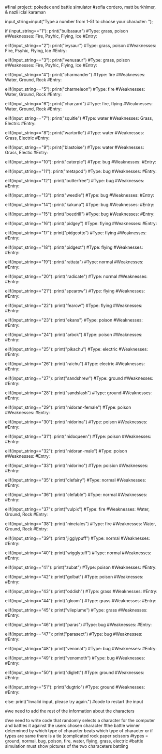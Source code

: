 #final project: pokedex and battle simulator
#sofia cordero, matt burkhimer, & nazli iclal karaman

input_string=input("Type a number from 1-51 to choose your character: ");

if (input_string=="1"):
  print("bulbasaur")
  #Type: grass, poison
  #Weaknesses: Fire, Psyhic, Flying, Ice
  #Entry: 
  
elif(input_string=="2"):
  print("ivysaur")
  #Type: grass, poison
  #Weaknesses: Fire, Psyhic, Flying, Ice
  #Entry:
  
elif(input_string=="3"):
  print("venusaur")
  #Type: grass, poison
  #Weaknesses: Fire, Psyhic, Flying, Ice
  #Entry:
  
elif(input_string=="4"):
  print("charmander")
  #Type: fire
  #Weaknesses: Water, Ground, Rock
  #Entry:
  
elif(input_string=="5"):
  print("charmeleon")
  #Type: fire
  #Weaknesses: Water, Ground, Rock
  #Entry:
  
elif(input_string=="6"):
  print("charzard")
  #Type: fire, flying
  #Weaknesses: Water, Ground, Rock
  #Entry:
  
elif(input_string=="7"):
  print("squitle")
  #Type: water
  #Weaknesses: Grass, Electric
  #Entry:
  
elif(input_string=="8"):
  print("wartortle")
  #Type: water
  #Weaknesses: Grass, Electric
  #Entry:
  
elif(input_string=="9"):
  print("blastoise")
  #Type: water
  #Weaknesses: Grass, Electic
  #Entry:
  
elif(input_string=="10"):
  print("caterpie")
  #Type: bug
  #Weaknesses:
  #Entry:

elif(input_string=="11"):
  print("metapod")
  #Type: bug
  #Weaknesses:
  #Entry:
  
elif(input_string=="12"):
  print("butterfree")
  #Type: bug
  #Weaknesses:
  #Entry:
  
elif(input_string=="13"):
  print("weedle")
  #Type: bug
  #Weaknesses:
  #Entry:
  
elif(input_string=="14"):
  print("kakuna")
  #Type: bug
  #Weaknesses:
  #Entry:
  
elif(input_string=="15"):
  print("beedrill")
  #Type: bug
  #Weaknesses:
  #Entry:
  
elif(input_string=="16"):
  print("pidgey")
  #Type: flying
  #Weaknesses:
  #Entry:
  
elif(input_string=="17"):
  print("pidgeotto")
  #Type: flying
  #Weaknesses:
  #Entry:
  
elif(input_string=="18"):
  print("pidgeot")
  #Type: flying
  #Weaknesses:
  #Entry:
  
elif(input_string=="19"):
  print("rattata")
  #Type: normal
  #Weaknesses:
  #Entry:
  
elif(input_string=="20"):
  print("radicate")
  #Type: normal
  #Weaknesses:
  #Entry:
  
elif(input_string=="21"):
  print("spearow")
  #Type: flying
  #Weaknesses:
  #Entry:
  
elif(input_string=="22"):
  print("fearow")
  #Type: flying
  #Weaknesses:
  #Entry:
  
elif(input_string=="23"):
  print("ekans")
  #Type: poison
  #Weaknesses:
  #Entry:
  
elif(input_string=="24"):
print("arbok")
  #Type: poison
  #Weaknesses:
  #Entry:
  
elif(input_string=="25"):
  print("pikachu")
  #Type: electric
  #Weaknesses:
  #Entry:
  
elif(input_string=="26"):
  print("raichu")
  #Type: electric
  #Weaknesses:
  #Entry:
  
elif(input_string=="27"):
  print("sandshrew")
  #Type: ground
  #Weaknesses:
  #Entry:
  
elif(input_string=="28"):
  print("sandslash")
  #Type: ground
  #Weaknesses:
  #Entry:
  
elif(input_string=="29"):
  print("nidoran-female")
  #Type: poison
  #Weaknesses:
  #Entry:
  
elif(input_string=="30"):
  print("nidorina")
  #Type: poison
  #Weaknesses:
  #Entry:
  
elif(input_string=="31"):
  print("nidoqueen")
  #Type: poison
  #Weaknesses:
  #Entry:
  
elif(input_string=="32"):
  print("nidoran-male")
  #Type: poison
  #Weaknesses:
  #Entry:
  
elif(input_string=="33"):
  print("nidorino")
  #Type: poision
  #Weaknesses:
  #Entry:
  
elif(input_string=="35"):
  print("clefairy")
  #Type: normal
  #Weaknesses:
  #Entry:
  
elif(input_string=="36"):
  print("clefable")
  #Type: normal
  #Weaknesses:
  #Entry:
  
elif(input_string=="37"):
  print("vulpix")
  #Type: fire
  #Weaknesses:  Water, Ground, Rock
  #Entry:
  
elif(input_string=="38"):
  print("ninetales")
  #Type: fire
  #Weaknesses: Water, Ground, Rock
  #Entry:
  
elif(input_string=="39"):
  print("jigglypuff")
  #Type: normal
  #Weaknesses:
  #Entry:
  
elif(input_string=="40"):
  print("wigglytuff")
  #Type: normal
  #Weaknesses: 
  #Entry:
  
elif(input_string=="41"):
  print("zubat")
  #Type: poison
  #Weaknesses:
  #Entry:
  
elif(input_string=="42"):
  print("golbat")
  #Type: poison
  #Weaknesses:
  #Entry:
  
elif(input_string=="43"):
  print("oddish")
  #Type: grass
  #Weaknesses:
  #Entry:
  
elif(input_string=="44"):
  print("gloom")
  #Type: grass
  #Weaknesses:
  #Entry:
  
elif(input_string=="45"):
  print("vileplume")
  #Type: grass
  #Weaknesses:
  #Entry:
  
elif(input_string=="46"):
  print("paras")
  #Type: bug
  #Weaknesses:
  #Entry:
  
elif(input_string=="47"):
  print("parasect")
  #Type: bug
  #Weaknesses:
  #Entry:
  
elif(input_string=="48"):
  print("venonat")
  #Type: bug
  #Weaknesses:
  #Entry:
  
elif(input_string=="49"):
  print("venomoth")
  #Type: bug
  #Weaknesses:
  #Entry:
  
elif(input_string=="50"):
  print("diglett")
  #Type: ground
  #Weaknesses:
  #Entry:
  
elif(input_string=="51"):
  print("dugtrio")
  #Type: ground
  #Weaknesses:
  #Entry:
  
else:
  print("Invalid input, please try again.")
#code to restart the input
  

#we need to add the rest of the information about the characters

#we need to write code that randomly selects a character for the computer and battles it against the users chosen character
#the battle winner determined by which type of character beats which type of character or if types are same there is a tie (complicated rock paper scissors
#types = ground, normal, bug, poison, fire, water, flying, grass, electric
#battle simulation must show pictures of the two characeters battling




